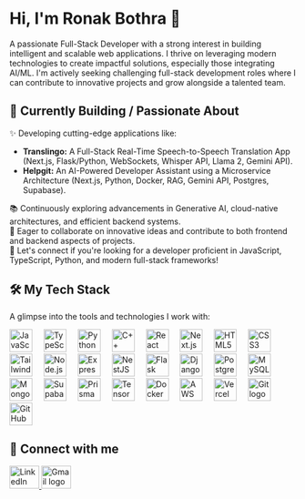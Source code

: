 <h1 align="left">Hi, I'm Ronak Bothra 👋</h1>

<p align="left">
  A passionate Full-Stack Developer with a strong interest in building intelligent and scalable web applications. I thrive on leveraging modern technologies to create impactful solutions, especially those integrating AI/ML. I'm actively seeking challenging full-stack development roles where I can contribute to innovative projects and grow alongside a talented team.
</p>

###

<h2 align="left">🚀 Currently Building / Passionate About</h2>

<p align="left">
  ✨ Developing cutting-edge applications like:
  <ul>
    <li><b>Translingo:</b> A Full-Stack Real-Time Speech-to-Speech Translation App (Next.js, Flask/Python, WebSockets, Whisper API, Llama 2, Gemini API).</li>
    <li><b>Helpgit:</b> An AI-Powered Developer Assistant using a Microservice Architecture (Next.js, Python, Docker, RAG, Gemini API, Postgres, Supabase).</li>
  </ul>
  📚 Continuously exploring advancements in Generative AI, cloud-native architectures, and efficient backend systems. <br>
  🎯 Eager to collaborate on innovative ideas and contribute to both frontend and backend aspects of projects. <br>
  💬 Let's connect if you're looking for a developer proficient in JavaScript, TypeScript, Python, and modern full-stack frameworks!
</p>

###

<h2 align="left">🛠️ My Tech Stack</h2>

<p align="left">A glimpse into the tools and technologies I work with:</p>
<div align="left">
  <img src="https://cdn.jsdelivr.net/gh/devicons/devicon/icons/javascript/javascript-original.svg" height="40" alt="JavaScript logo"  />
  <img width="12" />
  <img src="https://cdn.jsdelivr.net/gh/devicons/devicon/icons/typescript/typescript-original.svg" height="40" alt="TypeScript logo"  />
  <img width="12" />
  <img src="https://cdn.jsdelivr.net/gh/devicons/devicon/icons/python/python-original.svg" height="40" alt="Python logo"  />
  <img width="12" />
  <img src="https://cdn.jsdelivr.net/gh/devicons/devicon/icons/cplusplus/cplusplus-original.svg" height="40" alt="C++ logo"  />
  <img width="12" />
  <img src="https://cdn.jsdelivr.net/gh/devicons/devicon/icons/react/react-original.svg" height="40" alt="React logo"  />
  <img width="12" />
  <img src="https://cdn.jsdelivr.net/gh/devicons/devicon/icons/nextjs/nextjs-original.svg" height="40" alt="Next.js logo"  />
  <img width="12" />
  <img src="https://cdn.jsdelivr.net/gh/devicons/devicon/icons/html5/html5-original.svg" height="40" alt="HTML5 logo"  />
  <img width="12" />
  <img src="https://cdn.jsdelivr.net/gh/devicons/devicon/icons/css3/css3-original.svg" height="40" alt="CSS3 logo"  />
  <img width="12" />
  <img src="https://skillicons.dev/icons?i=tailwindcss" height="40" alt="Tailwind CSS logo"  />
  <img width="12" />
  <img src="https://skillicons.dev/icons?i=nodejs" height="40" alt="Node.js logo"  />
  <img width="12" />
  <img src="https://skillicons.dev/icons?i=express" height="40" alt="Express.js logo"  />
  <img width="12" />
  <img src="https://skillicons.dev/icons?i=nestjs" height="40" alt="NestJS logo"  />
  <img width="12" />
  <img src="https://skillicons.dev/icons?i=flask" height="40" alt="Flask logo"  />
  <img width="12" />
  <img src="https://cdn.jsdelivr.net/gh/devicons/devicon/icons/django/django-plain.svg" height="40" alt="Django logo"  />
  <img width="12" />
  <img src="https://cdn.jsdelivr.net/gh/devicons/devicon/icons/postgresql/postgresql-original.svg" height="40" alt="PostgreSQL logo"  />
  <img width="12" />
  <img src="https://cdn.jsdelivr.net/gh/devicons/devicon/icons/mysql/mysql-original-wordmark.svg" height="40" alt="MySQL logo"  />
  <img width="12" />
  <img src="https://cdn.jsdelivr.net/gh/devicons/devicon/icons/mongodb/mongodb-original.svg" height="40" alt="MongoDB logo"  />
  <img width="12" />
  <img src="https://skillicons.dev/icons?i=supabase" height="40" alt="Supabase logo"  />
  <img width="12" />
  <img src="https://skillicons.dev/icons?i=prisma" height="40" alt="Prisma logo"  />
  <img width="12" />
  <img src="https://cdn.jsdelivr.net/gh/devicons/devicon/icons/tensorflow/tensorflow-original.svg" height="40" alt="TensorFlow logo"  />
  <img width="12" />
  <img src="https://cdn.jsdelivr.net/gh/devicons/devicon/icons/docker/docker-original.svg" height="40" alt="Docker logo"  />
  <img width="12" />
  <img src="https://skillicons.dev/icons?i=aws" height="40" alt="AWS logo"  />
  <img width="12" />
  <img src="https://skillicons.dev/icons?i=vercel" height="40" alt="Vercel logo"  />
  <img width="12" />
  <img src="https://cdn.jsdelivr.net/gh/devicons/devicon/icons/git/git-original.svg" height="40" alt="Git logo"  />
  <img width="12" />
  <img src="https://skillicons.dev/icons?i=githubactions" height="40" alt="GitHub Actions logo"  />
</div>

<h2 align="left">🔗 Connect with me</h2>
<div align="left">
  <a href="YOUR_LINKEDIN_PROFILE_URL" target="_blank">
    <img src="https://raw.githubusercontent.com/maurodesouza/profile-readme-generator/master/src/assets/icons/social/linkedin/default.svg" width="52" height="40" alt="LinkedIn logo"  />
  </a>
  <a href="mailto:ronakbothraa@gmail.com" target="_blank">
    <img src="https://raw.githubusercontent.com/maurodesouza/profile-readme-generator/master/src/assets/icons/social/gmail/default.svg" width="52" height="40" alt="Gmail logo"  />
  </a>
  <!-- If you have a personal website/portfolio, add it here -->
  <!--
  <a href="YOUR_PORTFOLIO_URL" target="_blank">
    <img src="https://img.icons8.com/fluency/48/domain.png" width="52" height="40" alt="Portfolio/Website"/>
  </a>
  -->
</div>

###

<!--
**YourGitHubUsername/YourGitHubUsername** is a ✨ _special_ ✨ repository because its `README.md` (this file) appears on your GitHub profile.
-->
